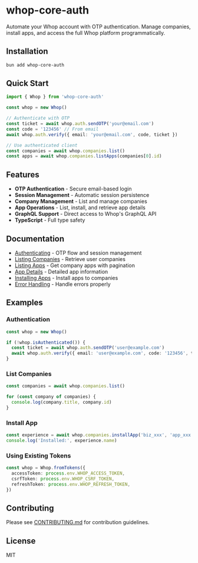 # whop-core-auth

Automate your Whop account with OTP authentication. Manage companies, install apps, and access the full Whop platform programmatically.

## Installation

```bash
bun add whop-core-auth
```

## Quick Start

```typescript
import { Whop } from 'whop-core-auth'

const whop = new Whop()

// Authenticate with OTP
const ticket = await whop.auth.sendOTP('your@email.com')
const code = '123456' // From email
await whop.auth.verify({ email: 'your@email.com', code, ticket })

// Use authenticated client
const companies = await whop.companies.list()
const apps = await whop.companies.listApps(companies[0].id)
```

## Features

- **OTP Authentication** - Secure email-based login
- **Session Management** - Automatic session persistence
- **Company Management** - List and manage companies
- **App Operations** - List, install, and retrieve app details
- **GraphQL Support** - Direct access to Whop's GraphQL API
- **TypeScript** - Full type safety

## Documentation

- [Authenticating](./docs/authenticating.md) - OTP flow and session management
- [Listing Companies](./docs/listing-companies.md) - Retrieve user companies
- [Listing Apps](./docs/listing-apps.md) - Get company apps with pagination
- [App Details](./docs/app-details.md) - Detailed app information
- [Installing Apps](./docs/installing-apps.md) - Install apps to companies
- [Error Handling](./docs/error-handling.md) - Handle errors properly

## Examples

### Authentication

```typescript
const whop = new Whop()

if (!whop.isAuthenticated()) {
  const ticket = await whop.auth.sendOTP('user@example.com')
  await whop.auth.verify({ email: 'user@example.com', code: '123456', ticket })
}
```

### List Companies

```typescript
const companies = await whop.companies.list()

for (const company of companies) {
  console.log(company.title, company.id)
}
```

### Install App

```typescript
const experience = await whop.companies.installApp('biz_xxx', 'app_xxx')
console.log('Installed:', experience.name)
```

### Using Existing Tokens

```typescript
const whop = Whop.fromTokens({
  accessToken: process.env.WHOP_ACCESS_TOKEN,
  csrfToken: process.env.WHOP_CSRF_TOKEN,
  refreshToken: process.env.WHOP_REFRESH_TOKEN,
})
```

## Contributing

Please see [CONTRIBUTING.md](./CONTRIBUTING.md) for contribution guidelines.

## License

MIT
